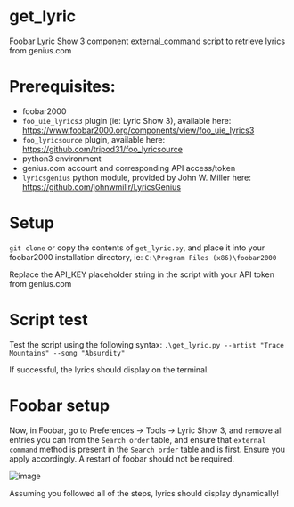 # get_lyric
Foobar Lyric Show 3 component external_command script to retrieve lyrics from genius.com

# Prerequisites:
  - foobar2000
  - `foo_uie_lyrics3` plugin (ie: Lyric Show 3), available here: https://www.foobar2000.org/components/view/foo_uie_lyrics3
  - `foo_lyricsource` plugin, available here: https://github.com/tripod31/foo_lyricsource
  - python3 environment
  - genius.com account and corresponding API access/token
  - `lyricsgenius` python module, provided by John W. Miller here: https://github.com/johnwmillr/LyricsGenius

# Setup
`git clone` or copy the contents of `get_lyric.py`, and place it into your foobar2000 installation directory, ie: `C:\Program Files (x86)\foobar2000`

Replace the API_KEY placeholder string in the script with your API token from genius.com

# Script test
Test the script using the following syntax: `.\get_lyric.py --artist "Trace Mountains" --song "Absurdity"`

If successful, the lyrics should display on the terminal.

# Foobar setup
Now, in Foobar, go to Preferences -> Tools -> Lyric Show 3, and remove all entries you can from the `Search order` table, and ensure that `external command` method is present in the `Search order` table and is first. Ensure you apply accordingly. A restart of foobar should not be required.

![image](https://user-images.githubusercontent.com/66498057/84733953-86172980-af54-11ea-8a45-a55fd757733d.png)

Assuming you followed all of the steps, lyrics should display dynamically!
